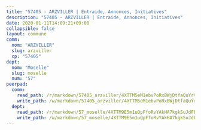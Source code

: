 ```yaml
---
title: "57405 - ARZVILLER | Entraide, Annonces, Initiatives"
description: "57405 - ARZVILLER | Entraide, Annonces, Initiatives"
date: 2020-01-11T14:09:21+09:00
collapsible: false
layout: commune
comm:
  nom: "ARZVILLER"
  slug: arzviller
  cp: "57405"
dept:
  nom: "Moselle"
  slug: moselle
  num: "57"
peerpad:
  comm:
    read_path: /r/markdown/57405_arzviller/4XTTM5eM1ebvPoRxBWjDtfaQuYrVHcXduQULuprD53tLgvznn
    write_path: /w/markdown/57405_arzviller/4XTTM5eM1ebvPoRxBWjDtfaQuYrVHcXduQULuprD53tLgvznn-K3TgUF8ssyLUSPhqFcm3RupHNLG9Bf2Zb9ZrVJoJqhNYG2v8ZkSAU8hYjRMCPdi9CQVeYwuB9GjNQHJmseXnmhwMvyKAXd7Jzs6ztfj3AjULsaAu4rhMKSQdaT9MtsC12QcoGuvJ
  dept:
    read_path: /r/markdown/57_moselle/4XTTM9E5m1uQpFfoRvYAkHA7kgkSuJdFBSCmoLnZ6YvxmqAKj
    write_path: /w/markdown/57_moselle/4XTTM9E5m1uQpFfoRvYAkHA7kgkSuJdFBSCmoLnZ6YvxmqAKj-K3TgTxpsRhjGfb3pJqDaX4rYTLkyLoK3BLA4awBfhTSCoyNhResrhhmfsEF8aKnccedt5XoBzWeRYfKxQxNKv71ETcpGharLRE7rdgTKY3uSaW3Du2dz8v23YEY268mfYmweTFnR
---
```



